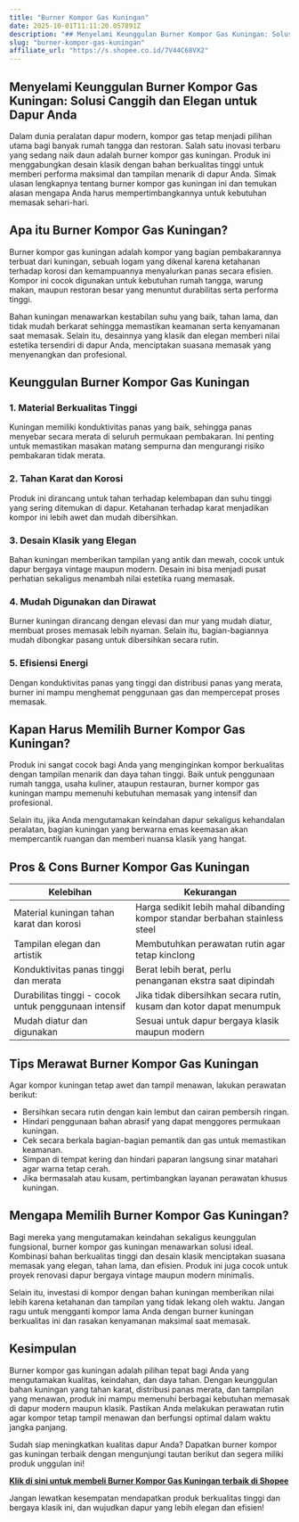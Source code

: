 ```yaml
---
title: "Burner Kompor Gas Kuningan"
date: 2025-10-01T11:11:20.057891Z
description: "## Menyelami Keunggulan Burner Kompor Gas Kuningan: Solusi Canggih dan Elegan untuk Dapur Anda..."
slug: "burner-kompor-gas-kuningan"
affiliate_url: "https://s.shopee.co.id/7V44C68VX2"
---
```

## Menyelami Keunggulan Burner Kompor Gas Kuningan: Solusi Canggih dan Elegan untuk Dapur Anda

Dalam dunia peralatan dapur modern, kompor gas tetap menjadi pilihan utama bagi banyak rumah tangga dan restoran. Salah satu inovasi terbaru yang sedang naik daun adalah burner kompor gas kuningan. Produk ini menggabungkan desain klasik dengan bahan berkualitas tinggi untuk memberi performa maksimal dan tampilan menarik di dapur Anda. Simak ulasan lengkapnya tentang burner kompor gas kuningan ini dan temukan alasan mengapa Anda harus mempertimbangkannya untuk kebutuhan memasak sehari-hari.

## Apa itu Burner Kompor Gas Kuningan?

Burner kompor gas kuningan adalah kompor yang bagian pembakarannya terbuat dari kuningan, sebuah logam yang dikenal karena ketahanan terhadap korosi dan kemampuannya menyalurkan panas secara efisien. Kompor ini cocok digunakan untuk kebutuhan rumah tangga, warung makan, maupun restoran besar yang menuntut durabilitas serta performa tinggi.

Bahan kuningan menawarkan kestabilan suhu yang baik, tahan lama, dan tidak mudah berkarat sehingga memastikan keamanan serta kenyamanan saat memasak. Selain itu, desainnya yang klasik dan elegan memberi nilai estetika tersendiri di dapur Anda, menciptakan suasana memasak yang menyenangkan dan profesional.

## Keunggulan Burner Kompor Gas Kuningan

### 1. Material Berkualitas Tinggi  
Kuningan memiliki konduktivitas panas yang baik, sehingga panas menyebar secara merata di seluruh permukaan pembakaran. Ini penting untuk memastikan masakan matang sempurna dan mengurangi risiko pembakaran tidak merata.

### 2. Tahan Karat dan Korosi  
Produk ini dirancang untuk tahan terhadap kelembapan dan suhu tinggi yang sering ditemukan di dapur. Ketahanan terhadap karat menjadikan kompor ini lebih awet dan mudah dibersihkan.

### 3. Desain Klasik yang Elegan  
Bahan kuningan memberikan tampilan yang antik dan mewah, cocok untuk dapur bergaya vintage maupun modern. Desain ini bisa menjadi pusat perhatian sekaligus menambah nilai estetika ruang memasak.

### 4. Mudah Digunakan dan Dirawat  
Burner kuningan dirancang dengan elevasi dan mur yang mudah diatur, membuat proses memasak lebih nyaman. Selain itu, bagian-bagiannya mudah dibongkar pasang untuk dibersihkan secara rutin.

### 5. Efisiensi Energi  
Dengan konduktivitas panas yang tinggi dan distribusi panas yang merata, burner ini mampu menghemat penggunaan gas dan mempercepat proses memasak.

## Kapan Harus Memilih Burner Kompor Gas Kuningan?

Produk ini sangat cocok bagi Anda yang menginginkan kompor berkualitas dengan tampilan menarik dan daya tahan tinggi. Baik untuk penggunaan rumah tangga, usaha kuliner, ataupun restauran, burner kompor gas kuningan mampu memenuhi kebutuhan memasak yang intensif dan profesional.

Selain itu, jika Anda mengutamakan keindahan dapur sekaligus kehandalan peralatan, bagian kuningan yang berwarna emas keemasan akan mempercantik ruangan dan memberi nuansa klasik yang hangat.

## Pros & Cons Burner Kompor Gas Kuningan

| **Kelebihan** | **Kekurangan** |
|----------------|----------------|
| Material kuningan tahan karat dan korosi | Harga sedikit lebih mahal dibanding kompor standar berbahan stainless steel |
| Tampilan elegan dan artistik | Membutuhkan perawatan rutin agar tetap kinclong |
| Konduktivitas panas tinggi dan merata | Berat lebih berat, perlu penanganan ekstra saat dipindah |
| Durabilitas tinggi - cocok untuk penggunaan intensif | Jika tidak dibersihkan secara rutin, kusam dan kotor dapat menumpuk |
| Mudah diatur dan digunakan | Sesuai untuk dapur bergaya klasik maupun modern |

## Tips Merawat Burner Kompor Gas Kuningan

Agar kompor kuningan tetap awet dan tampil menawan, lakukan perawatan berikut:

- Bersihkan secara rutin dengan kain lembut dan cairan pembersih ringan.
- Hindari penggunaan bahan abrasif yang dapat menggores permukaan kuningan.
- Cek secara berkala bagian-bagian pemantik dan gas untuk memastikan keamanan.
- Simpan di tempat kering dan hindari paparan langsung sinar matahari agar warna tetap cerah.
- Jika bermasalah atau kusam, pertimbangkan layanan perawatan khusus kuningan.

## Mengapa Memilih Burner Kompor Gas Kuningan?

Bagi mereka yang mengutamakan keindahan sekaligus keunggulan fungsional, burner kompor gas kuningan menawarkan solusi ideal. Kombinasi bahan berkualitas tinggi dan desain klasik menciptakan suasana memasak yang elegan, tahan lama, dan efisien. Produk ini juga cocok untuk proyek renovasi dapur bergaya vintage maupun modern minimalis.

Selain itu, investasi di kompor dengan bahan kuningan memberikan nilai lebih karena ketahanan dan tampilan yang tidak lekang oleh waktu. Jangan ragu untuk mengganti kompor lama Anda dengan burner kuningan berkualitas ini dan rasakan kenyamanan maksimal saat memasak.

## Kesimpulan

Burner kompor gas kuningan adalah pilihan tepat bagi Anda yang mengutamakan kualitas, keindahan, dan daya tahan. Dengan keunggulan bahan kuningan yang tahan karat, distribusi panas merata, dan tampilan yang menawan, produk ini mampu memenuhi berbagai kebutuhan memasak di dapur modern maupun klasik. Pastikan Anda melakukan perawatan rutin agar kompor tetap tampil menawan dan berfungsi optimal dalam waktu jangka panjang.

Sudah siap meningkatkan kualitas dapur Anda? Dapatkan burner kompor gas kuningan terbaik dengan mengunjungi tautan berikut dan segera miliki produk unggulan ini!  

**[Klik di sini untuk membeli Burner Kompor Gas Kuningan terbaik di Shopee](https://s.shopee.co.id/7V44C68VX2)**  

Jangan lewatkan kesempatan mendapatkan produk berkualitas tinggi dan bergaya klasik ini, dan wujudkan dapur yang lebih elegan dan efisien!